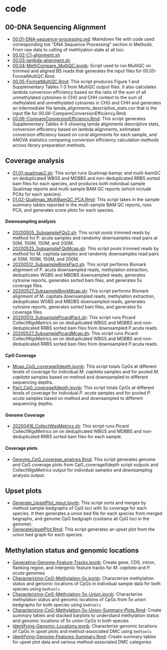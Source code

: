 # code

## 00-DNA Sequencing Alignment
- [00.01-DNA-sequence-processing.md](00.01-DNA-sequence-processing.md): Markdown file with code used corresponding toe "DNA Sequence Processing" section in Methods. From raw data to calling of methlyation state at all loci.
- [00.02-C1-alignment.sh](https://github.com/hputnam/Meth_Compare/blob/master/code/00.02-C1-alignment.sh)
- [00.03-lambda-alignment.sh](https://github.com/hputnam/Meth_Compare/blob/master/code/00.03-lambda-alignment.sh)
- [00.04-MethCompare_MultiQC.ipynb](https://github.com/hputnam/Meth_Compare/blob/master/code/00.04-MethCompare_MultiQC.ipynb): Script used to run MultiQC on trimmed and aligned BS reads that generates the input files for 00.05-FormatMultiQC.Rmd.
- [00.05-FormatMultiQC.Rmd](https://github.com/hputnam/Meth_Compare/blob/master/code/00.05-FormatMultiQC.Rmd): This script produces Figure 1 and Supplementary Tables 1-3 from MultiQC output files. It also calculates lambda conversion efficiency based on the ratio of the sum of all unmethylated cytosines in CHG and CHH context to the sum of methylated and unmethylated cytosines in CHG and CHH and generates an intermediate file lamda_alignments_descriptive_stats.csv that is the input file for 00.06-CompareConversionEfficiency.Rmd.
- [00.06-CompareConversionEfficiency.Rmd](https://github.com/hputnam/Meth_Compare/blob/master/code/00.06-CompareConversionEfficiency.Rmd): This script generates Supplementary Tables 4-5 showing lamda alignments descriptive stats, conversion efficiency based on lambda alignments, estimated conversion efficiency based on coral alignments for each sample, and ANOVA statistics comparing conversion efficiency calculation methods across library preparation methods.

## Coverage analysis

- [01.01-qualimap2.sh](https://github.com/hputnam/Meth_Compare/blob/master/code/01.01-qualimap2.sh):  This script runs Qualimap bamqc and multi-bamQC on deduplicated WBGS and MDBBS and non-deduplicated RRBS sorted bam files for each species, and produces both individual sample Qualimap reports and multi-sample BAM QC reports (which include PCAs for each species).
- [01.02-Qualimap\_MultiBamQC\_PCA.Rmd](https://github.com/hputnam/Meth_Compare/blob/master/analyses/Coverage_analysis/01.02-Qualimap_MultiBamQC_PCA.Rmd):  This script takes in the sample summary tables reported in the multi-sample BAM QC reports, runs PCA, and generates score plots for each species.


#### Downsampling analysis
- [20200505_SubsampleFQs2.sh](https://github.com/hputnam/Meth_Compare/blob/master/scripts/20200505_SubsampleFQs2.sh):  This script pools trimmed reads by method for P. acuta samples and randomly downsamples read pairs at 50M, 100M, 150M, and 200M.
- [20200525_SubsampleFQsMcap.sh](https://github.com/hputnam/Meth_Compare/blob/master/scripts/20200525_SubsampleFQsMcap.sh):  This script pools trimmed reads by method for M. capitata samples and randomly downsamples read pairs at 50M, 100M, 150M, and 200M.
- [20200512_SubsampleBmrkPact.sh](https://github.com/hputnam/Meth_Compare/blob/master/scripts/20200512_SubsampleBmrkPact.sh):  This script performs Bismark alignment of P. acuta downsampled reads, methylation extraction, deduplicates WGBS and MBDBS downsampled reads, generates cytosine reports, generates sorted bam files, and generates 5x coverage files.
- [20200527_SubsampleBmrkMcap.sh](https://github.com/hputnam/Meth_Compare/blob/master/scripts/20200527_SubsampleBmrkMcap.sh):  This script performs Bismark alignment of M. capitata downsampled reads, methylation extraction, deduplicates WGBS and MBDBS downsampled reads, generates cytosine reports, generates sorted bam files, and generates 5x coverage files.
- [20200513_SubsamplePicardPact.sh](https://github.com/hputnam/Meth_Compare/blob/master/scripts/20200513_SubsamplePicardPact.sh):  This script runs Picard CollectWgsMetrics on on deduplicated WBGS and MDBBS and non-deduplicated RRBS sorted bam files from downsampled P.acuta reads.
- [20200527_SubsamplePicardMcap.sh](https://github.com/hputnam/Meth_Compare/blob/master/scripts/20200527_SubsamplePicardMcap.sh):  This script runs Picard CollectWgsMetrics on on deduplicated WBGS and MDBBS and non-deduplicated RRBS sorted bam files from downsampled P.acuta reads.

#### CpG Coverage
- [Mcap\_CpG\_coverageXdepth.ipynb](https://github.com/hputnam/Meth_Compare/blob/master/scripts/Mcap_CpG_coverageXdepth.ipynb):  This script totals CpGs at different levels of coverage for individual _M. capitata_ samples and for pooled _M. capitata_ samples based on method and downsampled to different sequencing depths.
- [Pact\_CpG\_coverageXdepth.ipynb](https://github.com/hputnam/Meth_Compare/blob/master/scripts/Pact_CpG_coverageXdepth.ipynb):  This script totals CpGs at different levels of coverage for individual _P. acuta_ samples and for pooled _P. acuta_ samples based on method and downsampled to different sequencing depths.

#### Genome Coverage
- [20200416_CollectWgsMetrics.sh](https://github.com/hputnam/Meth_Compare/blob/master/scripts/20200416_CollectWgsMetrics.sh):  This script runs Picard CollectWgsMetrics on on deduplicated WBGS and MDBBS and non-deduplicated RRBS sorted bam files for each sample.

#### Coverage plots
- [Genome\_CpG\_coverage_analysis.Rmd](https://github.com/hputnam/Meth_Compare/blob/master/analyses/Coverage_analysis/Genome_CpG_coverage_analysis.Rmd):  This script generates genome and CpG coverage plots from CpG_coverageXdepth script outputs and CollectWgsMetrics output for individual samples and downsampling analysis output.


## Upset plots
- [Generate\_UpsetPlot\_input.ipynb](https://github.com/hputnam/Meth_Compare/blob/master/scripts/Generate_UpsetPlot_input.ipynb):  This script sorts and merges by method sample bedgraphs of CpG loci with 5x coverage for each species. It then generates a union bed file for each species from merged begraphs, and genome CpG bedgraph (contains all CpG loci in the genome).
- [GenerateUpsetPlot.Rmd](https://github.com/hputnam/Meth_Compare/blob/master/scripts/GenerateUpsetPlot.Rmd):  This script generates an upset plot from the union bed graph for each species.

## Methylation status and genomic locations

- [Generating-Genome-Feature-Tracks.ipynb](https://github.com/hputnam/Meth_Compare/blob/master/scripts/Generating-Genome-Feature-Tracks.ipynb): Create gene, CDS, intron, flanking region, and intergenic feature tracks for *M. capitata* and *P. acuta* genomes
- [Characterizing-CpG-Methylation-5x.ipynb](https://github.com/hputnam/Meth_Compare/blob/master/scripts/Characterizing-CpG-Methylation-5x.ipynb): Characterize methylation status and genomic locations of CpGs in individual sample data for both species using `bedtools`
- [Characterizing-CpG-Methylation-5x-Union.ipynb](https://github.com/hputnam/Meth_Compare/blob/master/scripts/Characterizing-CpG-Methylation-5x-Union.ipynb): Characterize methylation status and genomic locations of CpGs from 5x union bedgraphs for both species using `bedtools`
- [Characterizing-CpG-Methylation-5x-Union-Summary-Plots.Rmd](https://github.com/hputnam/Meth_Compare/blob/master/scripts/Characterizing-CpG-Methylation-5x-Union-Summary-Plots.Rmd): Create summary tables and stacked barplots to understand methylation status and genomic locations of 5x union CpGs in both species
- [Identifying-Genomic-Locations.ipynb](https://github.com/hputnam/Meth_Compare/blob/master/scripts/Identifying-Genomic-Locations.ipynb): Characterize genomic locations of CpGs in upset plots and method-associated DMC using `bedtools`
- [Identifying-Genome-Features-Summary.Rmd](https://github.com/hputnam/Meth_Compare/blob/master/scripts/Identifying-Genome-Features-Summary.Rmd): Create summary tables for upset plot data and various method-associated DMC categories
